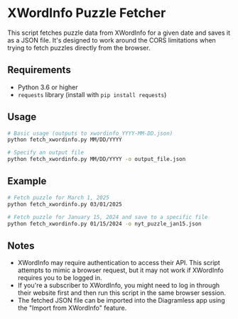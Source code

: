 # XWordInfo Puzzle Fetcher

This script fetches puzzle data from XWordInfo for a given date and saves it as a JSON file. It's designed to work around the CORS limitations when trying to fetch puzzles directly from the browser.

## Requirements

- Python 3.6 or higher
- `requests` library (install with `pip install requests`)

## Usage

```bash
# Basic usage (outputs to xwordinfo_YYYY-MM-DD.json)
python fetch_xwordinfo.py MM/DD/YYYY

# Specify an output file
python fetch_xwordinfo.py MM/DD/YYYY -o output_file.json
```

## Example

```bash
# Fetch puzzle for March 1, 2025
python fetch_xwordinfo.py 03/01/2025

# Fetch puzzle for January 15, 2024 and save to a specific file
python fetch_xwordinfo.py 01/15/2024 -o nyt_puzzle_jan15.json
```

## Notes

- XWordInfo may require authentication to access their API. This script attempts to mimic a browser request, but it may not work if XWordInfo requires you to be logged in.
- If you're a subscriber to XWordInfo, you might need to log in through their website first and then run this script in the same browser session.
- The fetched JSON file can be imported into the Diagramless app using the "Import from XWordInfo" feature.
